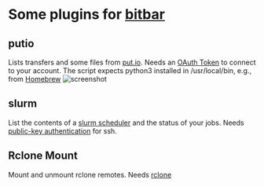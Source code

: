 # Some plugins for [bitbar](https://getbitbar.com/)

## putio
Lists transfers and some files from [put.io](https://put.io).
Needs an [OAuth Token](https://put.io/v2/docs/gettingstarted.html) to connect to your account.
The script expects python3 installed in /usr/local/bin, e.g., from [Homebrew](http://brew.sh/)
![screenshot](https://i.imgur.com/L85lfpv.png)

## slurm
List the contents of a [slurm scheduler](http://slurm.schedmd.com/) and the status of your jobs.
Needs [public-key authentication](https://help.ubuntu.com/community/SSH/OpenSSH/Keys) for ssh.

## Rclone Mount
Mount and unmount rclone remotes. Needs [rclone](https://rclone.org)
